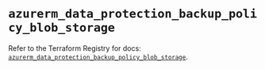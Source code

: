 # `azurerm_data_protection_backup_policy_blob_storage`

Refer to the Terraform Registry for docs: [`azurerm_data_protection_backup_policy_blob_storage`](https://registry.terraform.io/providers/hashicorp/azurerm/4.24.0/docs/resources/data_protection_backup_policy_blob_storage).
